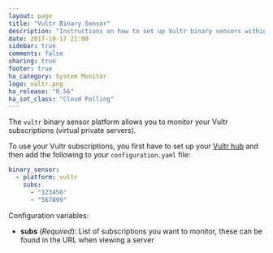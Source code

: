 ```yaml
---
layout: page
title: "Vultr Binary Sensor"
description: "Instructions on how to set up Vultr binary sensors within Home Assistant."
date: 2017-10-17 21:00
sidebar: true
comments: false
sharing: true
footer: true
ha_category: System Monitor
logo: vultr.png
ha_release: "0.56"
ha_iot_class: "Cloud Polling"
---
```


The `vultr` binary sensor platform allows you to monitor your Vultr subscriptions (virtual private servers).

To use your Vultr subscriptions, you first have to set up your [Vultr hub](/components/vultr/) and then add the following to your `configuration.yaml` file:

```yaml
binary_sensor:
  - platform: vultr
    subs:
      - "123456"
      - "567899"
```

Configuration variables:

- **subs** (*Required*): List of subscriptions you want to monitor, these can be found in the URL when viewing a server

